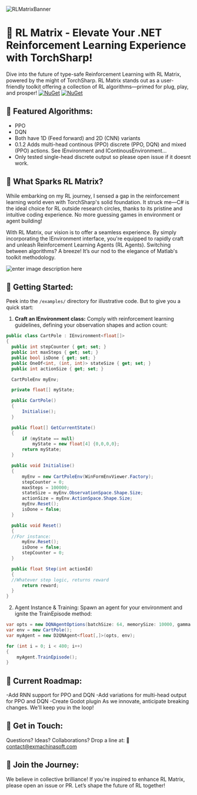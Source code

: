 ﻿![RLMatrixBanner](https://i.imgur.com/x5x6Ph8.png)

# 🚀 RL Matrix - Elevate Your .NET Reinforcement Learning Experience with TorchSharp!

Dive into the future of type-safe Reinforcement Learning with RL Matrix, powered by the might of TorchSharp. RL Matrix stands out as a user-friendly toolkit offering a collection of RL algorithms—primed for plug, play, and prosper!
[![NuGet](https://img.shields.io/nuget/v/RLMatrix.WinformsChart.svg?label=RLMatrix-nuget)](https://www.nuget.org/packages/RLMatrix/)
[![NuGet](https://img.shields.io/nuget/v/RLMatrix.WinformsChart.svg?label=WinformsChart-nuget)](https://www.nuget.org/packages/RLMatrix.WinformsChart/)

## 🌟 Featured Algorithms:

 - PPO 
 - DQN
 - Both have 1D (Feed forward) and 2D (CNN) variants
 - 0.1.2 Adds multi-head continous (PPO) discrete (PPO, DQN) and mixed (PPO) actions. See IEnvironment and IContinousEnvironment...
 - Only tested single-head discrete output so please open issue if it doesnt work.

## 🎯 What Sparks RL Matrix?

While embarking on my RL journey, I sensed a gap in the reinforcement learning world even with TorchSharp's solid foundation. It struck me—C# is the ideal choice for RL outside research circles, thanks to its pristine and intuitive coding experience. No more guessing games in environment or agent building!

With RL Matrix, our vision is to offer a seamless experience. By simply incorporating the IEnvironment interface, you're equipped to rapidly craft and unleash Reinforcement Learning Agents (RL Agents). Switching between algorithms? A breeze! It’s our nod to the elegance of Matlab's toolkit methodology.

![enter image description here](https://i.imgur.com/jTKghOP.gif)

## 🚀 Getting Started:

Peek into the `/examples/` directory for illustrative code. But to give you a quick start:

1. **Craft an IEnvironment class:** Comply with reinforcement learning guidelines, defining your observation shapes and action count:

  ```cs
  public class CartPole : IEnvironment<float[]>
{
    public int stepCounter { get; set; }
    public int maxSteps { get; set; }
    public bool isDone { get; set; }
    public OneOf<int, (int, int)> stateSize { get; set; }
    public int actionSize { get; set; }

    CartPoleEnv myEnv;

    private float[] myState;

    public CartPole()
    {
        Initialise();
    }

    public float[] GetCurrentState()
    {
        if (myState == null)
            myState = new float[4] {0,0,0,0};
        return myState;
    }

    public void Initialise()
    {
        myEnv = new CartPoleEnv(WinFormEnvViewer.Factory);
        stepCounter = 0;
        maxSteps = 100000;
        stateSize = myEnv.ObservationSpace.Shape.Size;
        actionSize = myEnv.ActionSpace.Shape.Size;
        myEnv.Reset();
        isDone = false; 
    }

    public void Reset()
    {
    //For instance:
        myEnv.Reset();
        isDone = false;
        stepCounter = 0;
    }

    public float Step(int actionId)
    {
    //Whatever step logic, returns reward
        return reward;
    }
}
```

2. Agent Instance & Training: Spawn an agent for your environment and ignite the TrainEpisode method:
```cs
var opts = new DQNAgentOptions(batchSize: 64, memorySize: 10000, gamma: 0.99f, epsStart: 1f, epsEnd: 0.05f, epsDecay: 50f, tau: 0.005f, lr: 1e-4f, displayPlot: myChart);
var env = new CartPole();
var myAgent = new D2QNAgent<float[,]>(opts, env);

for (int i = 0; i < 400; i++)
{
    myAgent.TrainEpisode();
}
```
## 📌 Current Roadmap:
-Add RNN support for PPO and DQN
-Add variations for multi-head output for PPO and DQN
-Create Godot plugin
As we innovate, anticipate breaking changes. We'll keep you in the loop!
## 💌 Get in Touch:
Questions? Ideas? Collaborations? Drop a line at:
📧 contact@exmachinasoft.com

## 🤝 Join the Journey:
We believe in collective brilliance! If you're inspired to enhance RL Matrix, please open an issue or PR. Let’s shape the future of RL together!

